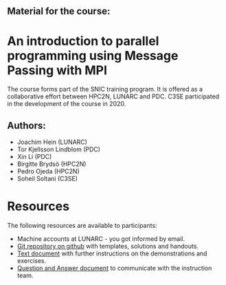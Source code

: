 ## Material for the course:
# An introduction to parallel programming using Message Passing with MPI

The course forms part of the SNIC training program.  It is offered as
a collaborative effort between HPC2N, LUNARC and PDC.   C3SE participated in the development of the course in 2020.

## Authors: 
* Joachim Hein (LUNARC) 
* Tor Kjellsson Lindblom (PDC) 
* Xin Li (PDC) 
* Birgitte Brydsö (HPC2N)
* Pedro Ojeda (HPC2N)
* Soheil Soltani (C3SE)

# Resources
The following resources are available to participants:

* Machine accounts at LUNARC - you got informed by email.
* [Git repository on github](https://github.com/MPI-course-collaboration/MPI-course) with templates, solutions and handouts.
* [Text document](./Document/Practicalities_MPIcourse_v3.pdf) with further instructions on the demonstrations and exercises.
* [Question and Answer document](https://lunduniversityo365-my.sharepoint.com/:w:/g/personal/math-joh_lu_se/EYsXYVKw5JZJt-S7VTdKm6kBMsss6ONAQl2FXJupysoGpg?e=RErtcx``) to communicate with the instruction team. 

